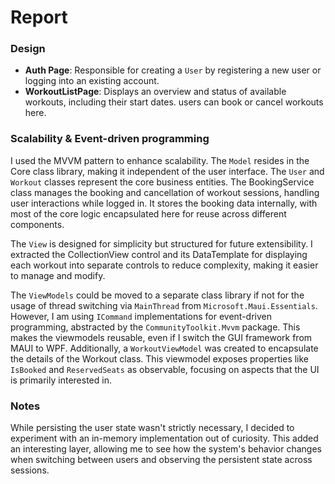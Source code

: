 # Report

### Design

- **Auth Page**: Responsible for creating a `User` by registering a new user or logging into an existing account.
- **WorkoutListPage**: Displays an overview and status of available workouts, including their start dates. users can
  book or cancel workouts here.

### Scalability & Event-driven programming

I used the MVVM pattern to enhance scalability. The `Model` resides in the Core class library, making it independent of
the user interface. The `User` and `Workout` classes represent the core business entities. The BookingService class
manages the booking and cancellation of workout sessions, handling user interactions while logged in. It stores the
booking data internally, with most of the core logic encapsulated here for reuse across different components.

The `View` is designed for simplicity but structured for future extensibility. I extracted the CollectionView control
and its DataTemplate for displaying each workout into separate controls to reduce complexity, making it easier to manage
and modify.

The `ViewModels` could be moved to a separate class library if not for the usage of thread switching via `MainThread`
from `Microsoft.Maui.Essentials`. However, I am using `ICommand` implementations for event-driven programming,
abstracted by the `CommunityToolkit.Mvvm` package. This makes the viewmodels reusable, even if I switch the GUI
framework from MAUI to WPF. Additionally, a `WorkoutViewModel` was created to encapsulate the details of the Workout
class. This viewmodel exposes properties like `IsBooked` and `ReservedSeats` as observable, focusing on aspects that
the UI is primarily interested in.

### Notes

While persisting the user state wasn't strictly necessary, I decided to experiment with an in-memory implementation out
of curiosity. This added an interesting layer, allowing me to see how the system's behavior changes when switching
between users and observing the persistent state across sessions.
